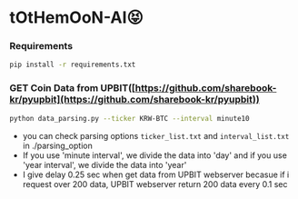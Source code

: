 # tOtHemOoN-AI😝

### Requirements
```bash
pip install -r requirements.txt
```


### GET Coin Data from UPBIT([https://github.com/sharebook-kr/pyupbit](https://github.com/sharebook-kr/pyupbit))

```bash
python data_parsing.py --ticker KRW-BTC --interval minute10
```

- you can check parsing options  `ticker_list.txt` and `interval_list.txt` in ./parsing_option
- If you use 'minute interval', we divide the data into 'day' and if you use 'year interval', we divide the data into 'year'
- I give delay 0.25 sec when get data from UPBIT webserver becasue if i request over 200 data, UPBIT webserver return 200 data every 0.1 sec
